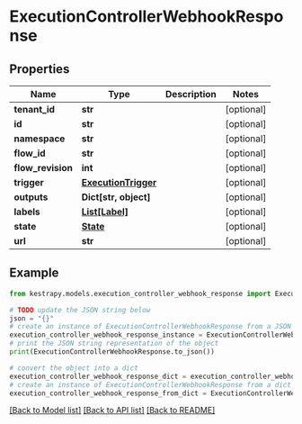 # ExecutionControllerWebhookResponse


## Properties

Name | Type | Description | Notes
------------ | ------------- | ------------- | -------------
**tenant_id** | **str** |  | [optional] 
**id** | **str** |  | [optional] 
**namespace** | **str** |  | [optional] 
**flow_id** | **str** |  | [optional] 
**flow_revision** | **int** |  | [optional] 
**trigger** | [**ExecutionTrigger**](ExecutionTrigger.md) |  | [optional] 
**outputs** | **Dict[str, object]** |  | [optional] 
**labels** | [**List[Label]**](Label.md) |  | [optional] 
**state** | [**State**](State.md) |  | [optional] 
**url** | **str** |  | [optional] 

## Example

```python
from kestrapy.models.execution_controller_webhook_response import ExecutionControllerWebhookResponse

# TODO update the JSON string below
json = "{}"
# create an instance of ExecutionControllerWebhookResponse from a JSON string
execution_controller_webhook_response_instance = ExecutionControllerWebhookResponse.from_json(json)
# print the JSON string representation of the object
print(ExecutionControllerWebhookResponse.to_json())

# convert the object into a dict
execution_controller_webhook_response_dict = execution_controller_webhook_response_instance.to_dict()
# create an instance of ExecutionControllerWebhookResponse from a dict
execution_controller_webhook_response_from_dict = ExecutionControllerWebhookResponse.from_dict(execution_controller_webhook_response_dict)
```
[[Back to Model list]](../README.md#documentation-for-models) [[Back to API list]](../README.md#documentation-for-api-endpoints) [[Back to README]](../README.md)


